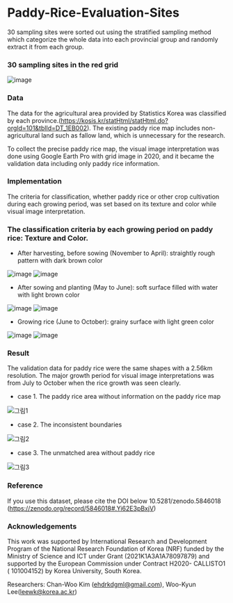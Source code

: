 # Paddy-Rice-Evaluation-Sites
30 sampling sites were sorted out using the stratified sampling method which categorize the whole data into each provincial group and randomly extract it from each group.

### 30 sampling sites in the red grid

![image](https://user-images.githubusercontent.com/101398489/157885512-d6ac16f8-895c-44ef-aeff-ccdc982c3432.png)

### Data

The data for the agricultural area provided by Statistics Korea was classified by each province.(https://kosis.kr/statHtml/statHtml.do?orgId=101&tblId=DT_1EB002). The existing paddy rice map includes non-agricultural land such as fallow land, which is unnecessary for the research.

To collect the precise paddy rice map, the visual image interpretation was done using Google Earth Pro with grid image in 2020, and it became the validation data including only paddy rice information.

### Implementation

The criteria for classification, whether paddy rice or other crop cultivation during each growing period, was set based on its texture and color while visual image interpretation.

### The classification criteria by each growing period on paddy rice: Texture and Color.

- After harvesting, before sowing (November to April): straightly rough pattern with dark brown color

![image](https://user-images.githubusercontent.com/101398489/157891020-a7a3821a-24c4-43c5-8b31-576073804bc3.png)  ![image](https://user-images.githubusercontent.com/101398489/157891028-7b380b76-0acf-4ef9-a2fb-97c54827a5db.png)

- After sowing and planting (May to June): soft surface filled with water with light brown color

![image](https://user-images.githubusercontent.com/101398489/157890930-67ffdebf-4ae1-4252-ad0d-a4b909e329eb.png)  ![image](https://user-images.githubusercontent.com/101398489/157890948-5fbc212a-c7dc-49b3-aac3-fdada00b006f.png)

- Growing rice (June to October): grainy surface with light green color

![image](https://user-images.githubusercontent.com/101398489/157890774-361fb4d9-454b-4677-8cd3-fc261c5c77b8.png)  ![image](https://user-images.githubusercontent.com/101398489/157890884-d4c148a0-0e12-4479-b9c4-142f2eb06f8a.png)

### Result

The validation data for paddy rice were the same shapes with a 2.56km resolution. The major growth period for visual image interpretations was from July to October when the rice growth was seen clearly. 

- case 1. The paddy rice area without information on the paddy rice map

![그림1](https://user-images.githubusercontent.com/101398489/157892198-5ae4a873-d550-47ea-a685-74439c917446.png)

- case 2. The inconsistent boundaries

![그림2](https://user-images.githubusercontent.com/101398489/157892828-c270739b-36c8-4dfa-a21c-6d5f42aaadc5.png)

-	case 3. The unmatched area without paddy rice

![그림3](https://user-images.githubusercontent.com/101398489/157892880-fc10df25-2121-4e6c-924f-9eaa9937eabb.png)

### Reference

If you use this dataset, please cite the DOI below 10.5281/zenodo.5846018 (https://zenodo.org/record/5846018#.Yi62E3pBxjV)

### Acknowledgements

This work was supported by International Research and Development Program of the National Research Foundation of Korea (NRF) funded by the Ministry of Science and ICT under Grant (2021K1A3A1A78097879) and supported by the European Commission under Contract H2020- CALLISTO1 ( 101004152) by Korea University, South Korea.

Researchers: Chan-Woo Kim (ehdrkdgml@gmail.com), Woo-Kyun Lee(leewk@korea.ac.kr)
